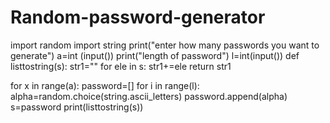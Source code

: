 # Random-password-generator
import random
import string
print("enter how many passwords you want to generate")
a=int (input())
print("length of password")
l=int(input())
def listtostring(s):
    str1=""
    for ele in s:
        str1+=ele
    return str1

    
for x in range(a):
    password=[]
    for i in range(l):
        alpha=random.choice(string.ascii_letters)
        password.append(alpha)
    s=password
    print(listtostring(s))
